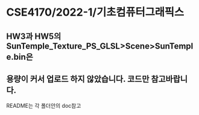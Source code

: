 # CSE4170/2022-1/기초컴퓨터그래픽스

## HW3과 HW5의 SunTemple_Texture_PS_GLSL>Scene>SunTemple.bin은 
## 용량이 커서 업로드 하지 않았습니다. 코드만 참고바랍니다.

README는 각 폴더안의 doc참고
